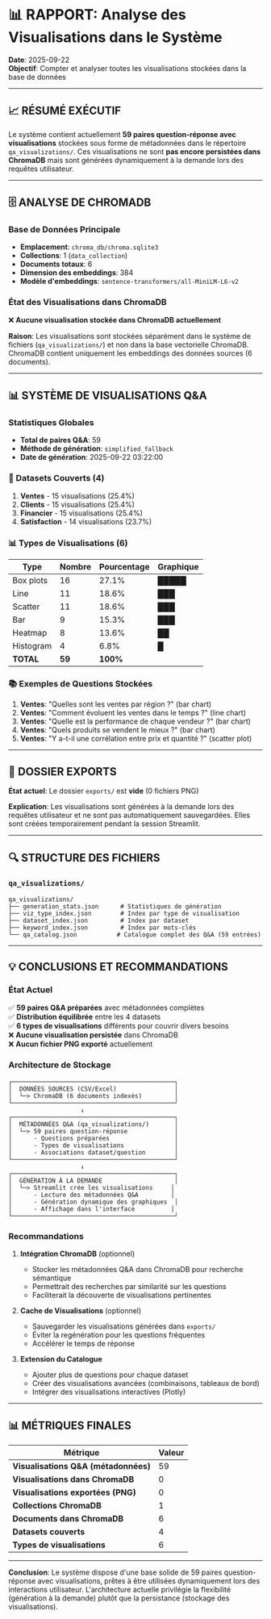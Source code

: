 # 📊 RAPPORT: Analyse des Visualisations dans le Système

**Date**: 2025-09-22  
**Objectif**: Compter et analyser toutes les visualisations stockées dans la base de données

---

## 📈 RÉSUMÉ EXÉCUTIF

Le système contient actuellement **59 paires question-réponse avec visualisations** stockées sous forme de métadonnées dans le répertoire `qa_visualizations/`. Ces visualisations ne sont **pas encore persistées dans ChromaDB** mais sont générées dynamiquement à la demande lors des requêtes utilisateur.

---

## 🗄️ ANALYSE DE CHROMADB

### Base de Données Principale
- **Emplacement**: `chroma_db/chroma.sqlite3`
- **Collections**: 1 (`data_collection`)
- **Documents totaux**: 6
- **Dimension des embeddings**: 384
- **Modèle d'embeddings**: `sentence-transformers/all-MiniLM-L6-v2`

### État des Visualisations dans ChromaDB
❌ **Aucune visualisation stockée dans ChromaDB actuellement**

**Raison**: Les visualisations sont stockées séparément dans le système de fichiers (`qa_visualizations/`) et non dans la base vectorielle ChromaDB. ChromaDB contient uniquement les embeddings des données sources (6 documents).

---

## 📊 SYSTÈME DE VISUALISATIONS Q&A

### Statistiques Globales
- **Total de paires Q&A**: 59
- **Méthode de génération**: `simplified_fallback`
- **Date de génération**: 2025-09-22 03:22:00

### 📁 Datasets Couverts (4)
1. **Ventes** - 15 visualisations (25.4%)
2. **Clients** - 15 visualisations (25.4%)
3. **Financier** - 15 visualisations (25.4%)
4. **Satisfaction** - 14 visualisations (23.7%)

### 📊 Types de Visualisations (6)

| Type       | Nombre | Pourcentage | Graphique        |
|------------|--------|-------------|------------------|
| Box plots  | 16     | 27.1%       | █████            |
| Line       | 11     | 18.6%       | ███              |
| Scatter    | 11     | 18.6%       | ███              |
| Bar        | 9      | 15.3%       | ███              |
| Heatmap    | 8      | 13.6%       | ██               |
| Histogram  | 4      | 6.8%        | █                |
| **TOTAL**  | **59** | **100%**    |                  |

### 📚 Exemples de Questions Stockées

1. **Ventes**: "Quelles sont les ventes par région ?" (bar chart)
2. **Ventes**: "Comment évoluent les ventes dans le temps ?" (line chart)
3. **Ventes**: "Quelle est la performance de chaque vendeur ?" (bar chart)
4. **Ventes**: "Quels produits se vendent le mieux ?" (bar chart)
5. **Ventes**: "Y a-t-il une corrélation entre prix et quantité ?" (scatter plot)

---

## 📂 DOSSIER EXPORTS

**État actuel**: Le dossier `exports/` est **vide** (0 fichiers PNG)

**Explication**: Les visualisations sont générées à la demande lors des requêtes utilisateur et ne sont pas automatiquement sauvegardées. Elles sont créées temporairement pendant la session Streamlit.

---

## 🔍 STRUCTURE DES FICHIERS

### `qa_visualizations/`
```
qa_visualizations/
├── generation_stats.json      # Statistiques de génération
├── viz_type_index.json        # Index par type de visualisation
├── dataset_index.json         # Index par dataset
├── keyword_index.json         # Index par mots-clés
└── qa_catalog.json           # Catalogue complet des Q&A (59 entrées)
```

---

## 💡 CONCLUSIONS ET RECOMMANDATIONS

### État Actuel
✅ **59 paires Q&A préparées** avec métadonnées complètes  
✅ **Distribution équilibrée** entre les 4 datasets  
✅ **6 types de visualisations** différents pour couvrir divers besoins  
❌ **Aucune visualisation persistée** dans ChromaDB  
❌ **Aucun fichier PNG exporté** actuellement  

### Architecture de Stockage
```
┌─────────────────────────────────────────────┐
│  DONNÉES SOURCES (CSV/Excel)                │
│  └─> ChromaDB (6 documents indexés)         │
└─────────────────────────────────────────────┘
                    ↓
┌─────────────────────────────────────────────┐
│  MÉTADONNÉES Q&A (qa_visualizations/)       │
│  └─> 59 paires question-réponse             │
│      - Questions préparées                  │
│      - Types de visualisations              │
│      - Associations dataset/question        │
└─────────────────────────────────────────────┘
                    ↓
┌─────────────────────────────────────────────┐
│  GÉNÉRATION À LA DEMANDE                    │
│  └─> Streamlit crée les visualisations     │
│      - Lecture des métadonnées Q&A         │
│      - Génération dynamique des graphiques  │
│      - Affichage dans l'interface          │
└─────────────────────────────────────────────┘
```

### Recommandations

1. **Intégration ChromaDB** (optionnel)
   - Stocker les métadonnées Q&A dans ChromaDB pour recherche sémantique
   - Permettrait des recherches par similarité sur les questions
   - Faciliterait la découverte de visualisations pertinentes

2. **Cache de Visualisations** (optionnel)
   - Sauvegarder les visualisations générées dans `exports/`
   - Éviter la regénération pour les questions fréquentes
   - Accélérer le temps de réponse

3. **Extension du Catalogue**
   - Ajouter plus de questions pour chaque dataset
   - Créer des visualisations avancées (combinaisons, tableaux de bord)
   - Intégrer des visualisations interactives (Plotly)

---

## 📊 MÉTRIQUES FINALES

| Métrique                           | Valeur |
|------------------------------------|--------|
| **Visualisations Q&A (métadonnées)** | 59     |
| **Visualisations dans ChromaDB**   | 0      |
| **Visualisations exportées (PNG)** | 0      |
| **Collections ChromaDB**           | 1      |
| **Documents dans ChromaDB**        | 6      |
| **Datasets couverts**              | 4      |
| **Types de visualisations**        | 6      |

---

**Conclusion**: Le système dispose d'une base solide de 59 paires question-réponse avec visualisations, prêtes à être utilisées dynamiquement lors des interactions utilisateur. L'architecture actuelle privilégie la flexibilité (génération à la demande) plutôt que la persistance (stockage des visualisations).
